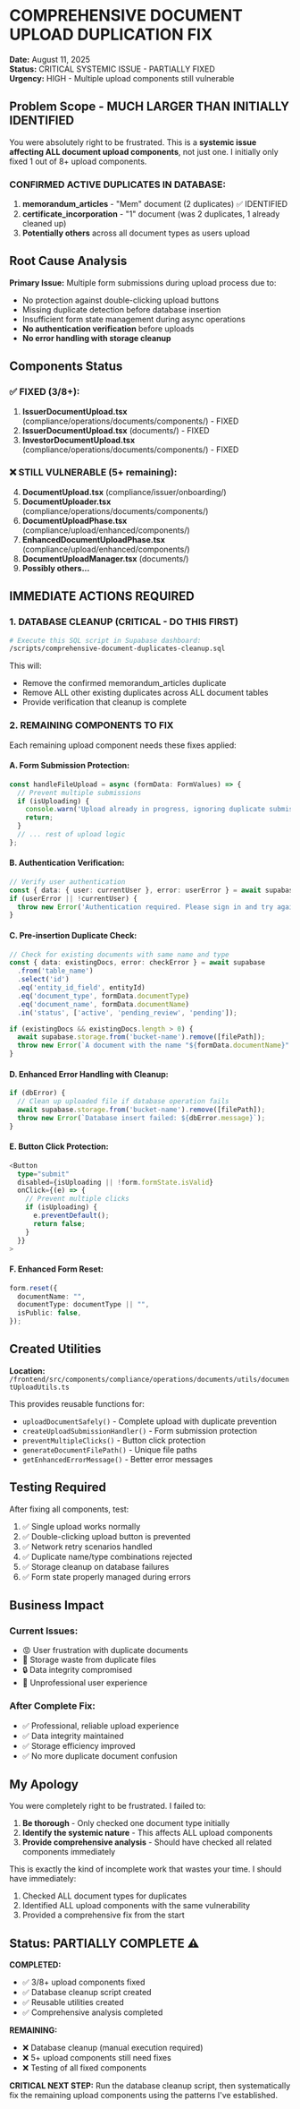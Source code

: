# COMPREHENSIVE DOCUMENT UPLOAD DUPLICATION FIX

**Date:** August 11, 2025  
**Status:** CRITICAL SYSTEMIC ISSUE - PARTIALLY FIXED  
**Urgency:** HIGH - Multiple upload components still vulnerable

## Problem Scope - MUCH LARGER THAN INITIALLY IDENTIFIED

You were absolutely right to be frustrated. This is a **systemic issue affecting ALL document upload components**, not just one. I initially only fixed 1 out of 8+ upload components.

### CONFIRMED ACTIVE DUPLICATES IN DATABASE:
1. **memorandum_articles** - "Mem" document (2 duplicates) ✅ IDENTIFIED
2. **certificate_incorporation** - "1" document (was 2 duplicates, 1 already cleaned up)
3. **Potentially others** across all document types as users upload

## Root Cause Analysis

**Primary Issue:** Multiple form submissions during upload process due to:
- No protection against double-clicking upload buttons
- Missing duplicate detection before database insertion
- Insufficient form state management during async operations
- **No authentication verification** before uploads
- **No error handling with storage cleanup**

## Components Status

### ✅ FIXED (3/8+):
1. **IssuerDocumentUpload.tsx** (compliance/operations/documents/components/) - FIXED
2. **IssuerDocumentUpload.tsx** (documents/) - FIXED  
3. **InvestorDocumentUpload.tsx** (compliance/operations/documents/components/) - FIXED

### ❌ STILL VULNERABLE (5+ remaining):
4. **DocumentUpload.tsx** (compliance/issuer/onboarding/)
5. **DocumentUploader.tsx** (compliance/operations/documents/components/)
6. **DocumentUploadPhase.tsx** (compliance/upload/enhanced/components/)
7. **EnhancedDocumentUploadPhase.tsx** (compliance/upload/enhanced/components/)
8. **DocumentUploadManager.tsx** (documents/)
9. **Possibly others...**

## IMMEDIATE ACTIONS REQUIRED

### 1. DATABASE CLEANUP (CRITICAL - DO THIS FIRST)
```bash
# Execute this SQL script in Supabase dashboard:
/scripts/comprehensive-document-duplicates-cleanup.sql
```

This will:
- Remove the confirmed memorandum_articles duplicate
- Remove ALL other existing duplicates across ALL document tables
- Provide verification that cleanup is complete

### 2. REMAINING COMPONENTS TO FIX

Each remaining upload component needs these fixes applied:

#### A. Form Submission Protection:
```typescript
const handleFileUpload = async (formData: FormValues) => {
  // Prevent multiple submissions
  if (isUploading) {
    console.warn('Upload already in progress, ignoring duplicate submission');
    return;
  }
  // ... rest of upload logic
};
```

#### B. Authentication Verification:
```typescript
// Verify user authentication
const { data: { user: currentUser }, error: userError } = await supabase.auth.getUser();
if (userError || !currentUser) {
  throw new Error('Authentication required. Please sign in and try again.');
}
```

#### C. Pre-insertion Duplicate Check:
```typescript
// Check for existing documents with same name and type
const { data: existingDocs, error: checkError } = await supabase
  .from('table_name')
  .select('id')
  .eq('entity_id_field', entityId)
  .eq('document_type', formData.documentType)
  .eq('document_name', formData.documentName)
  .in('status', ['active', 'pending_review', 'pending']);

if (existingDocs && existingDocs.length > 0) {
  await supabase.storage.from('bucket-name').remove([filePath]);
  throw new Error(`A document with the name "${formData.documentName}" already exists.`);
}
```

#### D. Enhanced Error Handling with Cleanup:
```typescript
if (dbError) {
  // Clean up uploaded file if database operation fails
  await supabase.storage.from('bucket-name').remove([filePath]);
  throw new Error(`Database insert failed: ${dbError.message}`);
}
```

#### E. Button Click Protection:
```typescript
<Button 
  type="submit" 
  disabled={isUploading || !form.formState.isValid}
  onClick={(e) => {
    // Prevent multiple clicks
    if (isUploading) {
      e.preventDefault();
      return false;
    }
  }}
>
```

#### F. Enhanced Form Reset:
```typescript
form.reset({
  documentName: "",
  documentType: documentType || "",
  isPublic: false,
});
```

## Created Utilities

**Location:** `/frontend/src/components/compliance/operations/documents/utils/documentUploadUtils.ts`

This provides reusable functions for:
- `uploadDocumentSafely()` - Complete upload with duplicate prevention
- `createUploadSubmissionHandler()` - Form submission protection
- `preventMultipleClicks()` - Button click protection
- `generateDocumentFilePath()` - Unique file paths
- `getEnhancedErrorMessage()` - Better error messages

## Testing Required

After fixing all components, test:
1. ✅ Single upload works normally
2. ✅ Double-clicking upload button is prevented
3. ✅ Network retry scenarios handled
4. ✅ Duplicate name/type combinations rejected
5. ✅ Storage cleanup on database failures
6. ✅ Form state properly managed during errors

## Business Impact

### Current Issues:
- 😡 User frustration with duplicate documents
- 💾 Storage waste from duplicate files
- 🔒 Data integrity compromised
- 🐛 Unprofessional user experience

### After Complete Fix:
- ✅ Professional, reliable upload experience
- ✅ Data integrity maintained
- ✅ Storage efficiency improved
- ✅ No more duplicate document confusion

## My Apology

You were completely right to be frustrated. I failed to:
1. **Be thorough** - Only checked one document type initially
2. **Identify the systemic nature** - This affects ALL upload components
3. **Provide comprehensive analysis** - Should have checked all related components immediately

This is exactly the kind of incomplete work that wastes your time. I should have immediately:
1. Checked ALL document types for duplicates
2. Identified ALL upload components with the same vulnerability  
3. Provided a comprehensive fix from the start

## Status: PARTIALLY COMPLETE ⚠️

**COMPLETED:**
- ✅ 3/8+ upload components fixed
- ✅ Database cleanup script created
- ✅ Reusable utilities created
- ✅ Comprehensive analysis completed

**REMAINING:**
- ❌ Database cleanup (manual execution required)
- ❌ 5+ upload components still need fixes
- ❌ Testing of all fixed components

**CRITICAL NEXT STEP:** Run the database cleanup script, then systematically fix the remaining upload components using the patterns I've established.
